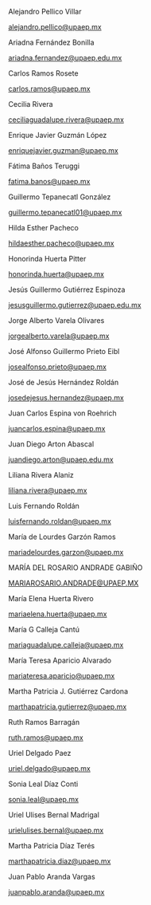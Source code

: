 


Alejandro Pellico Villar

alejandro.pellico@upaep.mx

Ariadna Fernández Bonilla 

ariadna.fernandez@upaep.edu.mx 

Carlos Ramos Rosete

carlos.ramos@upaep.mx

Cecilia Rivera

ceciliaguadalupe.rivera@upaep.mx

Enrique Javier Guzmán López

enriquejavier.guzman@upaep.mx

Fátima Baños Teruggi

fatima.banos@upaep.mx

Guillermo Tepanecatl González

guillermo.tepanecatl01@upaep.mx

Hilda Esther Pacheco

hildaesther.pacheco@upaep.mx 

Honorinda Huerta Pitter

honorinda.huerta@upaep.mx

Jesús Guillermo Gutiérrez Espinoza 

jesusguillermo.gutierrez@upaep.edu.mx 

Jorge Alberto Varela Olivares

jorgealberto.varela@upaep.mx

José Alfonso Guillermo Prieto Eibl

josealfonso.prieto@upaep.mx

José de Jesús Hernández Roldán

josedejesus.hernandez@upaep.mx

Juan Carlos Espina von Roehrich

juancarlos.espina@upaep.mx 

Juan Diego Arton Abascal

juandiego.arton@upaep.edu.mx

Liliana Rivera Alaniz

liliana.rivera@upaep.mx

Luis Fernando Roldán

luisfernando.roldan@upaep.mx

María de Lourdes Garzón Ramos

mariadelourdes.garzon@upaep.mx

MARÍA DEL ROSARIO ANDRADE GABIÑO

MARIAROSARIO.ANDRADE@UPAEP.MX

María Elena Huerta Rivero

mariaelena.huerta@upaep.mx

María G Calleja Cantú

mariaguadalupe.calleja@upaep.mx

María Teresa Aparicio Alvarado

mariateresa.aparicio@upaep.mx

Martha Patricia J. Gutiérrez Cardona

marthapatricia.gutierrez@upaep.mx

Ruth Ramos Barragán

ruth.ramos@upaep.mx

Uriel Delgado Paez

uriel.delgado@upaep.mx

Sonia Leal Díaz Conti

[sonia.leal@upaep.mx](mailto:sonia.leal@upaep.mx)

Uriel Ulises Bernal Madrigal

urielulises.bernal@upaep.mx

Martha Patricia Díaz Terés

[marthapatricia.diaz@upaep.mx](mailto:marthapatricia.diaz@upaep.mx)

Juan Pablo Aranda Vargas

[juanpablo.aranda@upaep.mx](mailto:juanpablo.aranda@upaep.mx)
